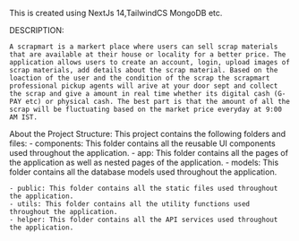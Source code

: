 This is created using NextJs 14,TailwindCS MongoDB etc.


DESCRIPTION:

    A scrapmart is a markert place where users can sell scrap materials that are available at their house or locality for a better price. The application allows users to create an account, login, upload images of scrap materials, add details about the scrap material. Based on the loaction of the user and the condition of the scrap the scrapmart professional pickup agents will arive at your door sept and collect the scrap and give a amount in real time whether its digital cash (G-PAY etc) or physical cash. The best part is that the amount of all the scrap will be fluctuating based on the market price everyday at 9:00 AM IST. 

About the Project Structure:
    This project contains  the following folders and files:
    - components: This folder contains all the reusable UI components used throughout the application.
    - app: This folder contains all the pages of the application as well as nested pages of the application.
    - models: This folder contains all the database models used throughout the application.
    
    - public: This folder contains all the static files used throughout the application.
    - utils: This folder contains all the utility functions used throughout the application.
    - helper: This folder contains all the API services used throughout the application.
    



